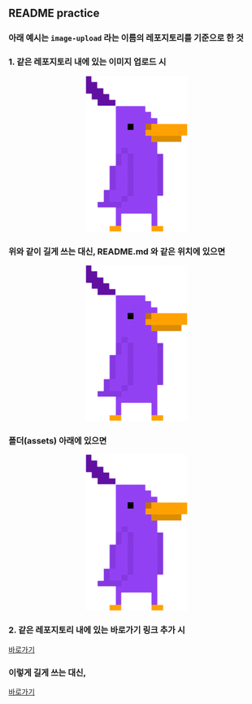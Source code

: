 ## README practice

### 아래 예시는 `image-upload` 라는 이름의 레포지토리를 기준으로 한 것

### 1. 같은 레포지토리 내에 있는 이미지 업로드 시
<p align = "center"><img src = "https://github.com/euiminnn/image-upload/blob/master/pduck-cutout.png" width = "200"></p>

### 위와 같이 길게 쓰는 대신, README.md 와 같은 위치에 있으면
<p align = "center"><img src = "pduck-cutout.png" width = "200"></p>

### 폴더(assets) 아래에 있으면
<p align = "center"><img src = "assets/pduck-cutout.png" width = "200"></p>


### 2. 같은 레포지토리 내에 있는 바로가기 링크 추가 시
[바로가기](https://github.com/euiminnn/image-upload/blob/master/assets/test.txt)

### 이렇게 길게 쓰는 대신,
[바로가기](./assets/test.txt)






